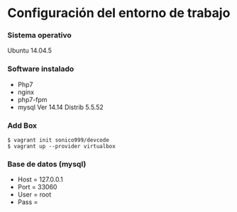 # Configuración del entorno de trabajo

### Sistema operativo
Ubuntu 14.04.5

### Software instalado
* Php7
* nginx
* php7-fpm
* mysql  Ver 14.14 Distrib 5.5.52

### Add Box
```
$ vagrant init sonico999/devcode
$ vagrant up --provider virtualbox
```

### Base de datos (mysql)
* Host = 127.0.0.1
* Port = 33060
* User = root
* Pass =

